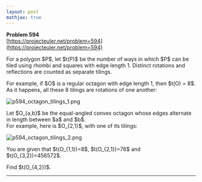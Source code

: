 ```yaml
---
layout: post
mathjax: true
---
```

**Problem 594**  
[https://projecteuler.net/problem=594](https://projecteuler.net/problem=594)

<p>
For a polygon $P$, let $t(P)$ be the number of ways in which $P$ can be tiled using rhombi and squares with edge length 1. Distinct rotations and reflections are counted as separate tilings.
</p>
<p>
For example, if $O$ is a regular octagon with edge length 1, then $t(O) = 8$. As it happens, all these 8 tilings are rotations of one another:
</p>
<div class="center">
<img src="https://projecteuler.net/project/images/p594_octagon_tilings_1.png" alt="p594_octagon_tilings_1.png" />
</div>
<p>
Let $O_{a,b}$ be the equal-angled convex octagon whose edges alternate in length between $a$ and $b$.
<br />
For example, here is $O_{2,1}$, with one of its tilings:
</p>
<div class="center">
<img src="https://projecteuler.net/project/images/p594_octagon_tilings_2.png" alt="p594_octagon_tilings_2.png" />
</div>

<p>
You are given that $t(O_{1,1})=8$, $t(O_{2,1})=76$ and $t(O_{3,2})=456572$.
</p>
<p>
Find $t(O_{4,2})$.
</p>

---
